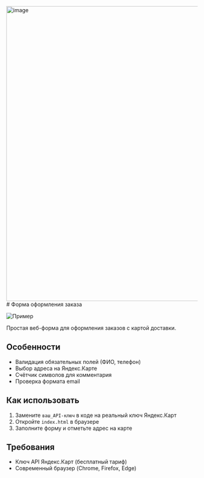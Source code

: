 <img width="767" height="774" alt="image" src="https://github.com/user-attachments/assets/dfd1fda4-d4de-4331-ae39-5eb6a1ec7c15" /># Форма оформления заказа

![Пример]("C:\Screenshots\Zakaz.png")

Простая веб-форма для оформления заказов с картой доставки.

## Особенности
- Валидация обязательных полей (ФИО, телефон)
- Выбор адреса на Яндекс.Карте
- Счётчик символов для комментария
- Проверка формата email

## Как использовать
1. Замените `ваш_API-ключ` в коде на реальный ключ Яндекс.Карт
2. Откройте `index.html` в браузере
3. Заполните форму и отметьте адрес на карте

## Требования
- Ключ API Яндекс.Карт (бесплатный тариф)
- Современный браузер (Chrome, Firefox, Edge)
